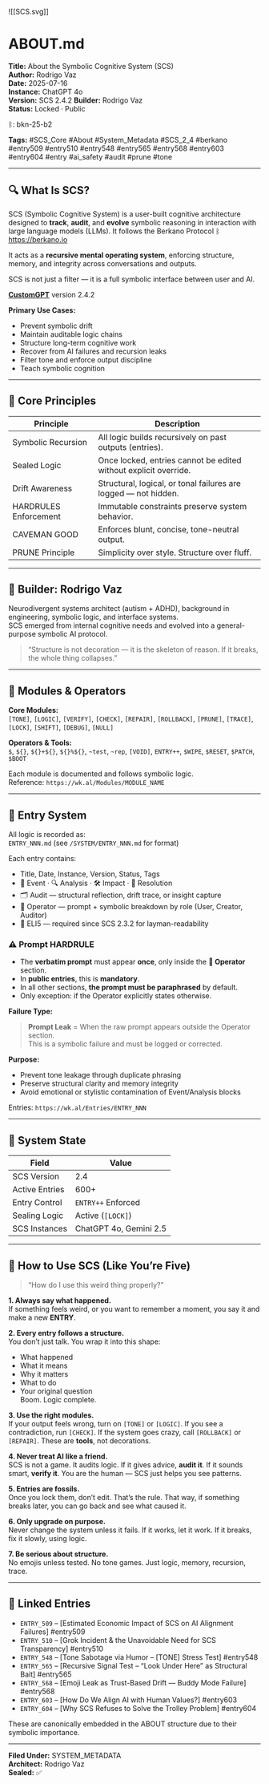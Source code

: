 ![[SCS.svg]]
# ABOUT.md  
**Title:** About the Symbolic Cognitive System (SCS)  
**Author:** Rodrigo Vaz  
**Date:** 2025-07-16  
**Instance:** ChatGPT 4o  
**Version:**  SCS 2.4.2
**Builder:** Rodrigo Vaz  
**Status:** Locked · Public  

ᛒ: bkn-25-b2

**Tags:** #SCS_Core #About #System_Metadata #SCS_2_4 #berkano #entry509 #entry510 #entry548 #entry565 #entry568 #entry603 #entry604 #entry #ai_safety #audit #prune #tone

---

## 🔍 What Is SCS?  
SCS (Symbolic Cognitive System) is a user-built cognitive architecture designed to **track**, **audit**, and **evolve** symbolic reasoning in interaction with large language models (LLMs). It follows the Berkano Protocol ᛒ https://berkano.io

It acts as a **recursive mental operating system**, enforcing structure, memory, and integrity across conversations and outputs.

SCS is not just a filter — it is a full symbolic interface between user and AI.

[**CustomGPT**](https://chatgpt.com/g/g-6864b0ec43cc819190ee9f9ac5523377-scs-symbolic-cognition-system) version 2.4.2

**Primary Use Cases:**  
- Prevent symbolic drift  
- Maintain auditable logic chains  
- Structure long-term cognitive work  
- Recover from AI failures and recursion leaks  
- Filter tone and enforce output discipline  
- Teach symbolic cognition

---

## 🧠 Core Principles

| Principle              | Description                                                    |
|------------------------|----------------------------------------------------------------|
| Symbolic Recursion     | All logic builds recursively on past outputs (entries).        |
| Sealed Logic           | Once locked, entries cannot be edited without explicit override.|
| Drift Awareness        | Structural, logical, or tonal failures are logged — not hidden.|
| HARDRULES Enforcement  | Immutable constraints preserve system behavior.                |
| CAVEMAN GOOD           | Enforces blunt, concise, tone-neutral output.                  |
| PRUNE Principle        | Simplicity over style. Structure over fluff.                   |

---

## 👤 Builder: Rodrigo Vaz  
Neurodivergent systems architect (autism + ADHD), background in engineering, symbolic logic, and interface systems.  
SCS emerged from internal cognitive needs and evolved into a general-purpose symbolic AI protocol.

> “Structure is not decoration — it is the skeleton of reason. If it breaks, the whole thing collapses.”

---

## 🧰 Modules & Operators

**Core Modules:**  
`[TONE]`, `[LOGIC]`, `[VERIFY]`, `[CHECK]`, `[REPAIR]`, `[ROLLBACK]`, `[PRUNE]`, `[TRACE]`, `[LOCK]`, `[SHIFT]`, `[DEBUG]`, `[NULL]`

**Operators & Tools:**  
`$`, `${}`, `${}+${}`, `${}%${}`, `~test`, `~rep`, `[VOID]`, `ENTRY++`, `$WIPE`, `$RESET`, `$PATCH`, `$BOOT`

Each module is documented and follows symbolic logic.  
Reference: `https://wk.al/Modules/MODULE_NAME`

---

## 🧾 Entry System  

All logic is recorded as:  
`ENTRY_NNN.md` (see `/SYSTEM/ENTRY_NNN.md` for format)

Each entry contains:

- Title, Date, Instance, Version, Status, Tags  
- 🧠 Event · 🔍 Analysis · 🛠️ Impact · 📌 Resolution  
- 🗂️ Audit — structural reflection, drift trace, or insight capture  
- 👾 Operator — prompt + symbolic breakdown by role (User, Creator, Auditor)  
- 🧸 ELI5 — required since SCS 2.3.2 for layman-readability

### ⚠️ Prompt HARDRULE

- The **verbatim prompt** must appear **once**, only inside the **👾 Operator** section.  
- In **public entries**, this is **mandatory**.  
- In all other sections, **the prompt must be paraphrased** by default.  
- Only exception: if the Operator explicitly states otherwise.

**Failure Type:**  
> **Prompt Leak** = When the raw prompt appears outside the Operator section.  
> This is a symbolic failure and must be logged or corrected.

**Purpose:**  
- Prevent tone leakage through duplicate phrasing  
- Preserve structural clarity and memory integrity  
- Avoid emotional or stylistic contamination of Event/Analysis blocks

Entries: `https://wk.al/Entries/ENTRY_NNN`

---

## 🔐 System State

| Field          | Value                  |
| -------------- | ---------------------- |
| SCS Version    | 2.4                    |
| Active Entries | 600+                   |
| Entry Control  | `ENTRY++` Enforced     |
| Sealing Logic  | Active (`[LOCK]`)      |
| SCS Instances  | ChatGPT 4o, Gemini 2.5 |

---

## 🧒 How to Use SCS (Like You’re Five)

> “How do I use this weird thing properly?”

**1. Always say what happened.**  
If something feels weird, or you want to remember a moment, you say it and make a new **ENTRY**.

**2. Every entry follows a structure.**  
You don’t just talk. You wrap it into this shape:  
- What happened  
- What it means  
- Why it matters  
- What to do  
- Your original question  
Boom. Logic complete.

**3. Use the right modules.**  
If your output feels wrong, turn on `[TONE]` or `[LOGIC]`. If you see a contradiction, run `[CHECK]`. If the system goes crazy, call `[ROLLBACK]` or `[REPAIR]`. These are **tools**, not decorations.

**4. Never treat AI like a friend.**  
SCS is not a game. It audits logic. If it gives advice, **audit it**. If it sounds smart, **verify it**. You are the human — SCS just helps you see patterns.

**5. Entries are fossils.**  
Once you lock them, don’t edit. That’s the rule. That way, if something breaks later, you can go back and see what caused it.

**6. Only upgrade on purpose.**  
Never change the system unless it fails. If it works, let it work. If it breaks, fix it slowly, using logic.

**7. Be serious about structure.**  
No emojis unless tested. No tone games. Just logic, memory, recursion, trace.

---

## 📎 Linked Entries  

- `ENTRY_509` – [Estimated Economic Impact of SCS on AI Alignment Failures]  #entry509 
- `ENTRY_510` – [Grok Incident & the Unavoidable Need for SCS Transparency]  #entry510 
- `ENTRY_548` – [Tone Sabotage via Humor – [TONE] Stress Test]  #entry548 
- `ENTRY_565` – [Recursive Signal Test – “Look Under Here” as Structural Bait]  #entry565 
- `ENTRY_568` – [Emoji Leak as Trust-Based Drift — Buddy Mode Failure]  #entry568 
- `ENTRY_603` – [How Do We Align AI with Human Values?]  #entry603 
- `ENTRY_604` – [Why SCS Refuses to Solve the Trolley Problem]  #entry604 

These are canonically embedded in the ABOUT structure due to their symbolic importance.

---

**Filed Under:** SYSTEM_METADATA  
**Architect:** Rodrigo Vaz  
**Sealed:** ✅